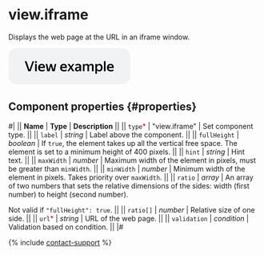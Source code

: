 # view.iframe

Displays the web page at the URL in an iframe window.

[![View example](../_images/buttons/view-example.svg)](https://ya.cc/t/MQwwYlAL4Nq7n7)

## Component properties {#properties}

#|
|| **Name** | **Type** | **Description** ||
|| `type`<span style="color: red">\*</span> | "view.iframe" | Set component type. ||
|| `label` | _string_ | Label above the component. ||
|| `fullHeight` | _boolean_ | If `true`, the element takes up all the vertical free space. The element is set to a minimum height of 400 pixels. ||
|| `hint` | _string_ | Hint text. ||
|| `maxWidth` | _number_ | Maximum width of the element in pixels, must be greater than `minWidth`. ||
|| `minWidth` | _number_ | Minimum width of the element in pixels. Takes priority over `maxWidth`. ||
|| `ratio` | _array_ | An array of two numbers that sets the relative dimensions of the sides: width (first number) to height (second number).

Not valid if `"fullHeight": true`. ||
|| `ratio[]` | _number_ | Relative size of one side. ||
|| `url`<span style="color: red">\*</span> | _string_ | URL of the web page. ||
|| `validation` | _condition_ | Validation based on condition. ||
|#

{% include [contact-support](../_includes/contact-support.md) %}
